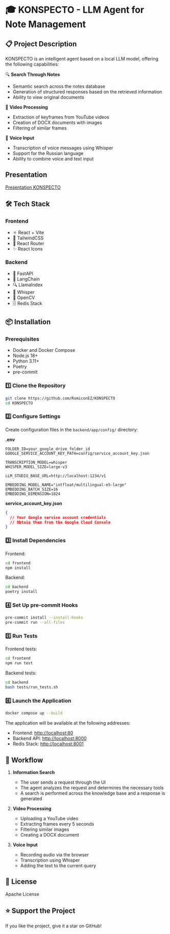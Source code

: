 # 🎓 KONSPECTO - LLM Agent for Note Management

## 📋 Project Description

KONSPECTO is an intelligent agent based on a local LLM model, offering the following capabilities:

🔍 **Search Through Notes**

- Semantic search across the notes database
- Generation of structured responses based on the retrieved information
- Ability to view original documents

🎥 **Video Processing**

- Extraction of keyframes from YouTube videos
- Creation of DOCX documents with images
- Filtering of similar frames

🎤 **Voice Input**

- Transcription of voice messages using Whisper
- Support for the Russian language
- Ability to combine voice and text input

## Presentation

[Presentation KONSPECTO](https://github.com/RomiconEZ/KONSPECTO-LLM/blob/develop/presentation/KONSPECTO_LLM_base.pdf)

## 🛠 Tech Stack

### Frontend

- ⚛️ React + Vite
- 🎨 TailwindCSS
- 🔄 React Router
- ✨ React Icons

### Backend

- 🚀 FastAPI
- 🤖 LangChain
- 🔍 LlamaIndex
- 📝 Whisper
- 🎥 OpenCV
- 🗄️ Redis Stack

## 📦 Installation

### Prerequisites

- Docker and Docker Compose
- Node.js 18+
- Python 3.11+
- Poetry
- pre-commit

### 1️⃣ Clone the Repository

```bash
git clone https://github.com/RomiconEZ/KONSPECTO
cd KONSPECTO
```

### 2️⃣ Configure Settings

Create configuration files in the `backend/app/config/` directory:

**.env**

```env
FOLDER_ID=your_google_drive_folder_id
GOOGLE_SERVICE_ACCOUNT_KEY_PATH=config/service_account_key.json

TRANSCRIPTION_MODEL=whisper
WHISPER_MODEL_SIZE=large-v3

LLM_STUDIO_BASE_URL=http://localhost:1234/v1

EMBEDDING_MODEL_NAME="intfloat/multilingual-e5-large"
EMBEDDING_BATCH_SIZE=16
EMBEDDING_DIMENSION=1024
```

**service_account_key.json**

```json
{
  // Your Google service account credentials
  // Obtain them from the Google Cloud Console
}
```

### 3️⃣ Install Dependencies

Frontend:

```bash
cd frontend
npm install
```

Backend:

```bash
cd backend
poetry install
```

### 4️⃣ Set Up pre-commit Hooks

```bash
pre-commit install --install-hooks
pre-commit run --all-files
```

### 5️⃣ Run Tests

Frontend tests:

```bash
cd frontend
npm run test
```

Backend tests:

```bash
cd backend
bash tests/run_tests.sh
```

### 6️⃣ Launch the Application

```bash
docker compose up --build
```

The application will be available at the following addresses:

- Frontend: [http://localhost:80](http://localhost:80)
- Backend API: [http://localhost:8000](http://localhost:8000)
- Redis Stack: [http://localhost:8001](http://localhost:8001)

## 🔄 Workflow

1. **Information Search**

   - The user sends a request through the UI
   - The agent analyzes the request and determines the necessary tools
   - A search is performed across the knowledge base and a response is generated

2. **Video Processing**

   - Uploading a YouTube video
   - Extracting frames every 5 seconds
   - Filtering similar images
   - Creating a DOCX document

3. **Voice Input**
   - Recording audio via the browser
   - Transcription using Whisper
   - Adding the text to the current query

## 📜 License

Apache License

## ⭐️ Support the Project

If you like the project, give it a star on GitHub!
